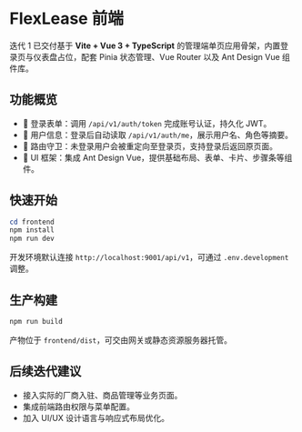 # FlexLease 前端

迭代 1 已交付基于 **Vite + Vue 3 + TypeScript** 的管理端单页应用骨架，内置登录页与仪表盘占位，配套 Pinia 状态管理、Vue Router 以及 Ant Design Vue 组件库。

## 功能概览
- 🔐 登录表单：调用 `/api/v1/auth/token` 完成账号认证，持久化 JWT。
- 👤 用户信息：登录后自动读取 `/api/v1/auth/me`，展示用户名、角色等摘要。
- 🧭 路由守卫：未登录用户会被重定向至登录页，支持登录后返回原页面。
- 🎨 UI 框架：集成 Ant Design Vue，提供基础布局、表单、卡片、步骤条等组件。

## 快速开始
```powershell
cd frontend
npm install
npm run dev
```

开发环境默认连接 `http://localhost:9001/api/v1`，可通过 `.env.development` 调整。

## 生产构建
```powershell
npm run build
```

产物位于 `frontend/dist`，可交由网关或静态资源服务器托管。

## 后续迭代建议
- 接入实际的厂商入驻、商品管理等业务页面。
- 集成前端路由权限与菜单配置。
- 加入 UI/UX 设计语言与响应式布局优化。
